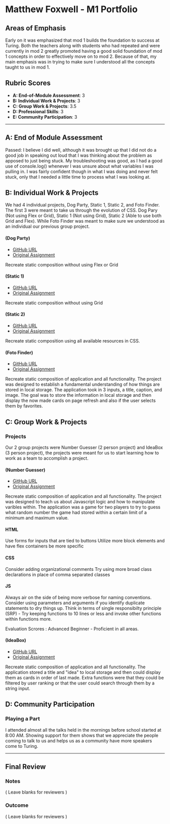 # Matthew Foxwell - M1 Portfolio

## Areas of Emphasis

Early on it was emphasized that mod 1 builds the foundation to success at Turing. Both the teachers along with students who had repeated and were currently in mod 2 greatly promoted having a good solid foundation of mod 1 concepts in order to effectively move on to mod 2. Because of that, my main emphasis was in trying to make sure I understood all the concepts taught to us in mod 1.

## Rubric Scores

* **A: End-of-Module Assessment**: 3
* **B: Individual Work & Projects**: 3
* **C: Group Work & Projects**: 3.5
* **D: Professional Skills**: 3
* **E: Community Participation**: 3

-----------------------

## A: End of Module Assessment

Passed: I believe I did well, although it was brought up that I did not do a good job in speaking out loud that I was thinking about the problem as apposed to just being stuck. My troubleshooting was good, as I had a good use of console.log() whenever I was unsure about what variables I was pulling in. I was fairly confident though in what I was doing and never felt stuck, only that I needed a little time to process what I was looking at.


## B: Individual Work & Projects

We had 4 individual projects, Dog Party, Static 1, Static 2, and Foto Finder. The first 3 were meant to take us through the evolution of CSS. Dog Pary (Not using Flex or Grid), Static 1 (Not using Grid), Static 2 (Able to use both Grid and Flex). While Foto Finder was meant to make sure we understood as an individual our previous group project.

#### (Dog Party)

* [GitHub URL](https://github.com/foxwellm/Dog-Party)
* [Original Assignment](http://frontend.turing.io/projects/dog-party.html)

Recreate static composition without using Flex or Grid

#### (Static 1)

* [GitHub URL](https://github.com/foxwellm/mwf-comp-challenge-1)
* [Original Assignment](http://frontend.turing.io/projects/m1-static-comp-1.html)

Recreate static composition without using Grid

#### (Static 2)

* [GitHub URL](https://github.com/foxwellm/mwf-comp-challenge-2)
* [Original Assignment](http://frontend.turing.io/projects/m1-static-comp-2.html)

Recreate static composition using all available resources in CSS.

#### (Foto Finder)

* [GitHub URL](https://github.com/foxwellm/foto-finder)
* [Original Assignment](http://frontend.turing.io/projects/foto-finder-final.html)

Recreate static composition of application and all functionality. The project was designed to establish a fundamental understanding of how things are stored in local storage. The application took in 3 inputs, a title, caption, and image. The goal was to store the information in local storage and then display the now made cards on page refresh and also if the user selects them by favorites.

## C: Group Work & Projects

### Projects

Our 2 group projects were Number Guesser (2 person project) and IdeaBox (3 person project), the projects were meant for us to start learning how to work as a team to accomplish a project. 

#### (Number Guesser)

* [GitHub URL](https://github.com/foxwellm/number-guesser)
* [Original Assignment](http://frontend.turing.io/projects/number-guesser-doubles-wk2.html)

Recreate static composition of application and all functionality. The project was designed to teach us about Javascript logic and how to manipulate varibles within. The application was a game for two players to try to guess what random number the game had stored within a certain limit of a minimum and maximum value.

#### HTML
Use forms for inputs that are tied to buttons
Utilize more block elements and have flex containers be more specific

#### CSS
Consider adding organizational comments
Try using more broad class declarations in place of comma separated classes

#### JS
Always air on the side of being more verbose for naming conventions.
Consider using parameters and arguments if you identify duplicate statements to dry things up.
Think in terms of single responsibilty principle (SRP) - Try keeping functions to 10 lines or less and invoke other functions within functions more.

Evaluation Scrores : Advanced Beginner - Proficient in all areas.

#### (IdeaBox)

* [GitHub URL](https://github.com/hlhartley/ideabox-triples)
* [Original Assignment](http://frontend.turing.io/projects/ideabox-triples.html)

Recreate static composition of application and all functionality. The application stored a title and "idea" to local storage and then could display them as cards in order of last made. Extra functions were that they could be filtered by user ranking or that the user could search through them by a string input.

## D: Community Participation

### Playing a Part

I attended almost all the talks held in the mornings before school started at 8:00 AM. Showing support for them shows that we appreciate the people coming to talk to us and helps us as a community have more speakers come to Turing.

------------------

## Final Review

### Notes

( Leave blanks for reviewers )

### Outcome

( Leave blanks for reviewers )
